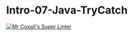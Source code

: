 # Intro-07-Java-TryCatch

[![Mr Coxall's Super Linter](https://github.com/ICS4U-Programming-TamerZ/Unit1-01-Java-Logging/workflows/Mr%20Coxall's%20Super%20Linter/badge.svg)](https://github.com/ICS4U-Programming-TamerZ/Unit1-01-Java-Logging/actions/)
